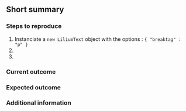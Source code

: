 <!--
Thanks for taking of your own time to submit this issue.

Please use the provided template, and make sure a similar issue is not currently open. 
If so, feel free to add a reaction emoji to it, or comment if you have additional information. 

This template is for both bugs and ideas. If you are submitting a bug, the Steps to Reproduce must include the first steps 
leading to the bug **including** the creation of the object.

If you are submitting an idea, the Steps to Reproduce must include the complete flow of actions needed to accomplish the 
proposed feature. You can disregard the **current outcome** section. 
-->
## Short summary


### Steps to reproduce
 1. Instanciate a `new LiliumText` object with the options : `{ "breaktag" : "p" }`
 2. 
 3.


### Current outcome



### Expected outcome 



### Additional information
<!--

Environment, OS, version.

-->
